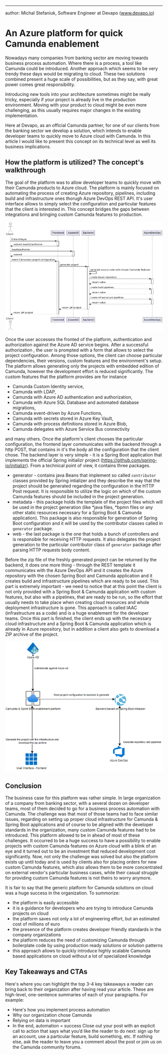 ---
author: Michal Stefaniuk, Software Engineer at Devapo (www.devapo.io)

# An Azure platform for quick Camunda enablement
Nowadays many companies from banking sector are moving towards business process automation. 
Where there is a process, a tool like Camunda could be introduced. 
Another approach which seems to be very trendy these days would be migrating to cloud. These two solutions combined
present a huge scale of possibilities, but as they say, with great power comes great responsibility.

Introducing new tools into your architecture sometimes might be really tricky, especially if your project is already live
in the production environment. Moving with your product to cloud might be even more challenging, as this usually requires
major changes in the existing implementation.

Here at Devapo, as an official Camunda partner, for one of our clients from the banking sector we develop a solution, which intends to enable developer
teams to quickly move to Azure cloud with Camunda. In this article I would like to present this concept on its technical level as well its business implications.

## How the platform is utilized? The concept's walkthrough
The goal of the platform was to allow developer teams to quickly move with their Camunda products to Azure cloud. The platform is mainly focused
on automating the process of creating Azure repository, pipelines, including build and infrastructure ones thorugh Azure DevOps REST API.
It's user interface allows to simply select the configuration and particular features that the client is interested in. This concept bridges the gaps
between integrations and bringing custom Camunda features to production.

![image info](./msc.png)

Once the user accesses the fronted of the platform, authentication and authorization against the Azure AD service begins. After a successful authorization
, the user is prompted with a form that allows to select the project configuration. Among those options, the client can choose particular dependencies, their versions, custom features and the environment's setup. The platform
allows generating only the projects with embedded edition of Camunda, however the development effort is reduced significantly. The custom
features that the platform provides are for instance

* Camunda Custom Identity service,
* Camunda with LDAP,
* Camunda with Azure AD authentication and authorization,
* Camunda with Azure SQL Database and automated database migrations,
* Camunda event-driven by Azure Functions,
* Camunda with secrets stored in Azure Key Vault,
* Camunda with process definitions stored in Azure Blob,
* Camunda delegates with Azure Service Bus connectivity

and many others. Once the platform's client chooses the particular configuration, the frontend layer communicates with the backend 
through a http POST, that contains in it's the body all the configuration that the client chose. The backend layer is very simple - it is a Spring Boot application that implements the official Spring initializr project (https://github.com/spring-io/initializr).
From a technical point of view, it contains three packages.
* generator - contains java Beans that implement so called `contributor` classes provided by Spring intializer and they describe the way that the 
  project should be generated regarding the configuration in the HTTP Post request. It is responsible to utilize the logic on which of the custom Camunda features should
  be included in the project generation.
* metadata - this package holds the template of the project files which will be used in the project generation (like *java files, *bpmn files or any other static resources necessary for a Spring Boot & Camunda application). This package is also
responsible for generation of Spring Boot configuration and it will be used by the contributor classes called in `generator` package.
* web - the last package is the one that holds a bunch of controllers and is responsible for receiving HTTP requests. It also delegates the project generation
to the particular contributor class of `generator` package after parsing HTTP requests body content.
  
Before the zip file of the freshly generated project can be returned by the backend, it does one more thing - through the REST template it communicates with the Azure DevOps API
and it creates the Azure repository with the chosen Spring Boot and Camunda application and it creates build and infrastructure pipelines which are ready to be used. This part is
extremely important - we need to notice that at this point the client is not only provided with a Spring Boot & Camunda application with custom features, but
also with a pipelines, that are ready to be run, so the effort that usually needs to take place when creating cloud resources and whole deployment infrastructure is
gone. This approach is called IAAC (infrastructure as a code) and is a huge enablement for the developer teams. Once this part is finished,
the client ends up with the necessary cloud infrastructure and a Spring Boot & Camunda application which is already in Azure repository,
but in addition a client also gets to download a ZIP archive of the project.

![image info](./azure.png)


## Conclusion
  
The business case for this platform was rather simple. In large organization of a company from banking sector, with a several dozen on developer teams, most of them
decided to go for a business process automation with Camunda. The challenge was that most of those teams had to face similar issues,
regarding on setting up proper cloud infrastructure for Camunda & Spring Boot applications and of course to be aligned with the developer
standards in the organization, many custom Camunda features had to be introduced. This platform allowed to be in ahead of most of these
challenges. It occurred to be a huge success to have a possibility to enable projects with custom Camunda features on Azure cloud with a blink
of an eye and it turned out to be an investment that reduced development cost significantly. Now, not only the challenge was solved but also 
the platform exists up until today and is used by clients also for placing orders for new custom Camunda features, which also allows them to 
be more concentrated on external vendor's particular business cases, while their casual struggle for providing custom Camunda features is not 
theirs to worry anymore.

It is fair to say that the generic platform for Camunda solutions on cloud was a huge success in the organization. To summorize:
* the platform is easily accessible
* it is a guidance for developers who are trying to introduce Camunda projects on cloud
* the platform saves not only a lot of engineering effort, but an estimated cost of millions of euro
* the presence of the platform creates developer friendly standards in the company organizations
* the platform reduces the need of customizing Camunda through boilerplate code by using production ready solutions or solution patterns
* this approach allows to quickly introduce highly scalable Camunda based applications on cloud without a lot of specialized knowledge

## Key Takeaways and CTAs
Here's where you can highlight the top 3-4 key takeaways a reader can bring back to their
organization after having read your article. These are high-level, one-sentence summaries of
each of your paragraphs. For example:
* Here's how you implement process automation
* Why our organization chose Camunda
* Relying on data is important
* In the end, automation = success
  Close out your post with an explicit call to action that says what you’d like the reader to do next:
  sign up for an account, use a particular feature, build something, etc. If nothing else, ask the
  reader to leave you a comment about the post or join us on the Camunda community forums.